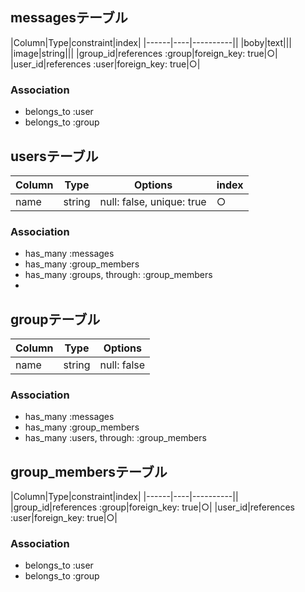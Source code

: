 ## messagesテーブル
|Column|Type|constraint|index|
|------|----|----------||
|boby|text|||
|image|string|||
|group_id|references :group|foreign_key: true|○|
|user_id|references :user|foreign_key: true|○|

### Association
- belongs_to :user
- belongs_to :group

## usersテーブル
|Column|Type|Options|index|
|------|----|-------|-|
|name|string|null: false, unique: true|○|
### Association
- has_many :messages
-  has_many :group_members
- has_many :groups, through: :group_members
- 

## groupテーブル
|Column|Type|Options|
|------|----|-------|
|name|string|null: false|-|
### Association
- has_many :messages
- has_many :group_members
- has_many :users, through: :group_members

## group_membersテーブル
|Column|Type|constraint|index|
|------|----|----------||
|group_id|references :group|foreign_key: true|○|
|user_id|references :user|foreign_key: true|○|
### Association
- belongs_to :user
- belongs_to :group
